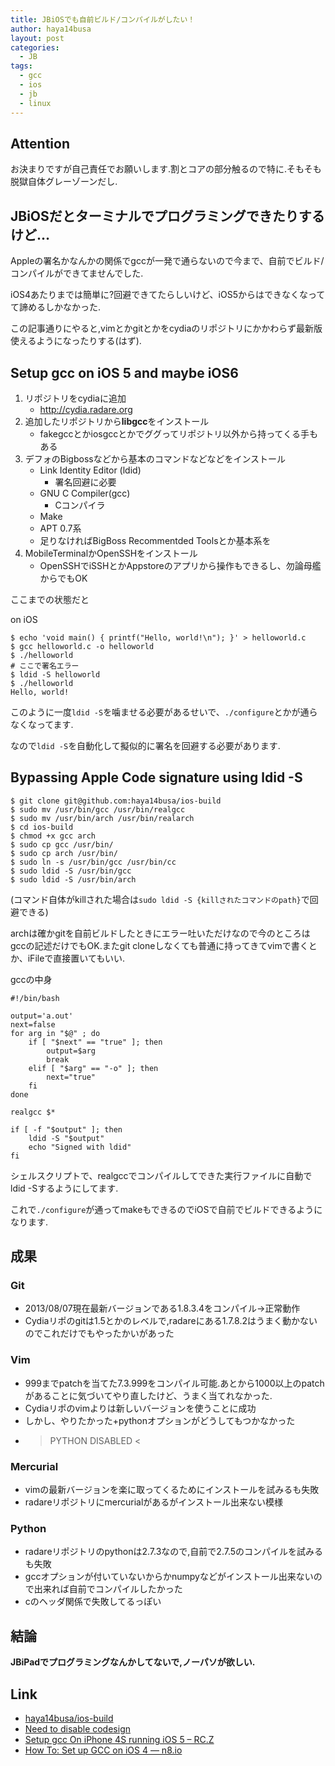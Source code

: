 ```yaml
---
title: JBiOSでも自前ビルド/コンパイルがしたい！
author: haya14busa
layout: post
categories:
  - JB
tags:
  - gcc
  - ios
  - jb
  - linux
---
```

## Attention

お決まりですが自己責任でお願いします.割とコアの部分触るので特に.そもそも脱獄自体グレーゾーンだし.

## JBiOSだとターミナルでプログラミングできたりするけど…

Appleの署名かなんかの関係でgccが一発で通らないので今まで、自前でビルド/コンパイルができてませんでした.

iOS4あたりまでは簡単に?回避できてたらしいけど、iOS5からはできなくなってて諦めるしかなかった.

この記事通りにやると,vimとかgitとかをcydiaのリポジトリにかかわらず最新版使えるようになったりする(はず).

## Setup gcc on iOS 5 and maybe iOS6

1.  リポジトリをcydiaに追加 
    *   http://cydia.radare.org
2.  追加したリポジトリから**libgcc**をインストール 
    *   fakegccとかiosgccとかでググってリポジトリ以外から持ってくる手もある
3.  デフォのBigbossなどから基本のコマンドなどなどをインストール 
    *   Link Identity Editor (ldid) 
        *   署名回避に必要
    *   GNU C Compiler(gcc) 
        *   Cコンパイラ
    *   Make
    *   APT 0.7系
    *   足りなければBigBoss Recommentded Toolsとか基本系を
4.  MobileTerminalかOpenSSHをインストール 
    *   OpenSSHでiSSHとかAppstoreのアプリから操作もできるし、勿論母艦からでもOK

ここまでの状態だと

on iOS

    $ echo 'void main() { printf("Hello, world!\n"); }' > helloworld.c
    $ gcc helloworld.c -o helloworld
    $ ./helloworld
    # ここで署名エラー
    $ ldid -S helloworld
    $ ./helloworld
    Hello, world!
    

このように一度`ldid -S`を噛ませる必要があるせいで、`./configure`とかが通らなくなってます.

なので`ldid -S`を自動化して擬似的に署名を回避する必要があります.

## Bypassing Apple Code signature using ldid -S

    $ git clone git@github.com:haya14busa/ios-build
    $ sudo mv /usr/bin/gcc /usr/bin/realgcc
    $ sudo mv /usr/bin/arch /usr/bin/realarch
    $ cd ios-build
    $ chmod +x gcc arch
    $ sudo cp gcc /usr/bin/
    $ sudo cp arch /usr/bin/
    $ sudo ln -s /usr/bin/gcc /usr/bin/cc
    $ sudo ldid -S /usr/bin/gcc
    $ sudo ldid -S /usr/bin/arch
    

(コマンド自体がkillされた場合は`sudo ldid -S {killされたコマンドのpath}`で回避できる)

archは確かgitを自前ビルドしたときにエラー吐いただけなので今のところはgccの記述だけでもOK.またgit cloneしなくても普通に持ってきてvimで書くとか、iFileで直接置いてもいい.

gccの中身

    #!/bin/bash
    
    output='a.out'
    next=false
    for arg in "$@" ; do
        if [ "$next" == "true" ]; then
            output=$arg
            break
        elif [ "$arg" == "-o" ]; then
            next="true"
        fi
    done
    
    realgcc $*
    
    if [ -f "$output" ]; then
        ldid -S "$output"
        echo "Signed with ldid"
    fi
    

シェルスクリプトで、realgccでコンパイルしてできた実行ファイルに自動でldid -Sするようにしてます.

これで`./configure`が通ってmakeもできるのでiOSで自前でビルドできるようになります.

## 成果

### Git

*   2013/08/07現在最新バージョンである1.8.3.4をコンパイル->正常動作
*   Cydiaリポのgitは1.5とかのレベルで,radareにある1.7.8.2はうまく動かないのでこれだけでもやったかいがあった

### Vim

*   999までpatchを当てた7.3.999をコンパイル可能.あとから1000以上のpatchがあることに気づいてやり直したけど、うまく当てれなかった.
*   Cydiaリポのvimよりは新しいバージョンを使うことに成功
*   しかし、やりたかった+pythonオプションがどうしてもつかなかった
*   > PYTHON DISABLED <

### Mercurial

*   vimの最新バージョンを楽に取ってくるためにインストールを試みるも失敗
*   radareリポジトリにmercurialがあるがインストール出来ない模様

### Python

*   radareリポジトリのpythonは2.7.3なので,自前で2.7.5のコンパイルを試みるも失敗
*   gccオプションが付いていないからかnumpyなどがインストール出来ないので出来れば自前でコンパイルしたかった
*   cのヘッダ関係で失敗してるっぽい

## 結論

**JBiPadでプログラミングなんかしてないで,ノーパソが欲しい.**

## Link

*   [haya14busa/ios-build][1]
*   [Need to disable codesign][2]
*   <a href="https://rc-z.me/blog/archives/2012/02/29/setup-gcc-on-iphone-4s-running-ios-5/" class="broken_link">Setup gcc On iPhone 4S running iOS 5 &#8211; RC.Z</a>
*   [How To: Set up GCC on iOS 4 — n8.io][3]

 [1]: https://github.com/haya14busa/ios-build
 [2]: http://ininjas.com/forum/index.php?topic=1626.msg46557
 [3]: http://n8.io/how-to-set-up-gcc-on-ios-4/
